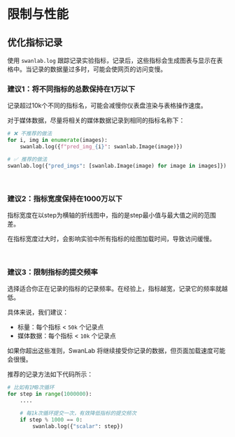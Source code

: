 # 限制与性能

## 优化指标记录

使用 `swanlab.log` 跟踪记录实验指标，记录后，这些指标会生成图表与显示在表格中。当记录的数据量过多时，可能会使网页的访问变慢。

### 建议1：将不同指标的总数保持在1万以下

记录超过10k个不同的指标名，可能会减慢你仪表盘渲染与表格操作速度。

对于媒体数据，尽量将相关的媒体数据记录到相同的指标名称下：

```python
# ❌ 不推荐的做法
for i, img in enumerate(images):
    swanlab.log({f"pred_img_{i}": swanlab.Image(image)})

# ✅ 推荐的做法
swanlab.log({"pred_imgs": [swanlab.Image(image) for image in images]})
```

<br>

### 建议2：指标宽度保持在1000万以下

指标宽度在以step为横轴的折线图中，指的是step最小值与最大值之间的范围差。

在指标宽度过大时，会影响实验中所有指标的绘图加载时间，导致访问缓慢。

<br>

### 建议3：限制指标的提交频率

选择适合你正在记录的指标的记录频率。在经验上，指标越宽，记录它的频率就越低。

具体来说，我们建议：

- 标量：每个指标 < `50k` 个记录点
- 媒体数据：每个指标 < `10k` 个记录点

如果你超出这些准则，SwanLab 将继续接受你记录的数据，但页面加载速度可能会很慢。

推荐的记录方法如下代码所示：

```python
# 比如有1MB次循环
for step in range(1000000):
    ....

    # 每1k次循环提交一次，有效降低指标的提交频次
    if step % 1000 == 0:
        swanlab.log({"scalar": step})
```
